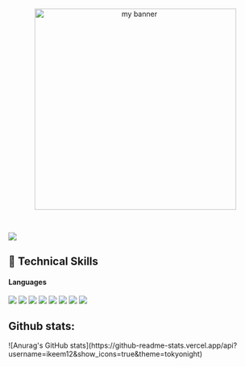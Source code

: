<br>
<p align="center">
  <img src="https://github.com/user-attachments/assets/d3eb4c10-6012-4afa-927e-f22dce9c5648" widht="100%" height="400px" alt="my banner"/>
</p>
<br>
<p align="center>
 <a href="https://github.com/DenverCoder1/readme-typing-svg"><img src="https://readme-typing-svg.herokuapp.com?font=Special+Gothic+Condensed+One&color=cyan&size=50&&duration=3500&pause=1000&center=true&vCenter=true&width=1000&height=100&lines=Hi!+I'm+Johan+Cardenas;I'm+Backend+developer;Always+learning+something+new;Keep+it+simple%2C+make+it+powerful"></a>
  </a>
</p>

## 💼 Technical Skills  
<h4> Languages </h4>
<span> 
  <img src="https://img.shields.io/badge/HTML5-E34F26?style=for-the-badge&logo=html5&logoColor=white">
  <img src="https://img.shields.io/badge/CSS3-1572B6?style=for-the-badge&logo=css3&logoColor=white">
  <img src="https://img.shields.io/badge/JavaScript-F7DF1E?style=for-the-badge&logo=javascript&logoColor=black">
  <img src="https://img.shields.io/badge/python-3670A0?style=for-the-badge&logo=python&logoColor=ffdd54">
  <img src="https://img.shields.io/badge/Git-F05032?style=for-the-badge&logo=git&logoColor=white">
  <img src="https://img.shields.io/badge/mysql-4479A1.svg?style=for-the-badge&logo=mysql&logoColor=white">
  <img src="https://img.shields.io/badge/flask-%23000.svg?style=for-the-badge&logo=flask&logoColor=white">
  <img src="https://img.shields.io/badge/docker-%230db7ed.svg?style=for-the-badge&logo=docker&logoColor=white">
</span>

<h2>Github stats:</h2> 
![Anurag's GitHub stats](https://github-readme-stats.vercel.app/api?username=ikeem12&show_icons=true&theme=tokyonight)
